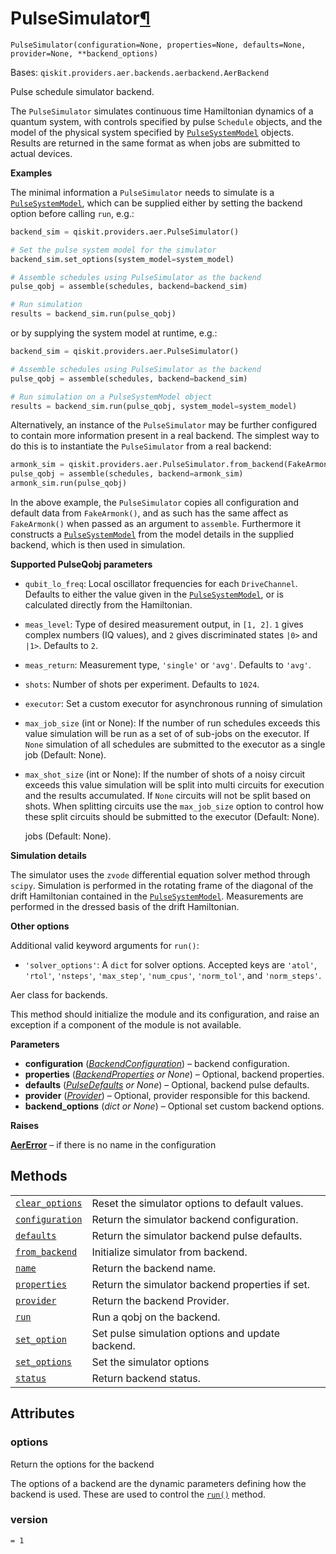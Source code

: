# PulseSimulator[¶](#pulsesimulator "Permalink to this headline")

<span id="undefined" />

`PulseSimulator(configuration=None, properties=None, defaults=None, provider=None, **backend_options)`

Bases: `qiskit.providers.aer.backends.aerbackend.AerBackend`

Pulse schedule simulator backend.

The `PulseSimulator` simulates continuous time Hamiltonian dynamics of a quantum system, with controls specified by pulse `Schedule` objects, and the model of the physical system specified by [`PulseSystemModel`](qiskit.providers.aer.pulse.PulseSystemModel#qiskit.providers.aer.pulse.PulseSystemModel "qiskit.providers.aer.pulse.PulseSystemModel") objects. Results are returned in the same format as when jobs are submitted to actual devices.

**Examples**

The minimal information a `PulseSimulator` needs to simulate is a [`PulseSystemModel`](qiskit.providers.aer.pulse.PulseSystemModel#qiskit.providers.aer.pulse.PulseSystemModel "qiskit.providers.aer.pulse.PulseSystemModel"), which can be supplied either by setting the backend option before calling `run`, e.g.:

```python
backend_sim = qiskit.providers.aer.PulseSimulator()

# Set the pulse system model for the simulator
backend_sim.set_options(system_model=system_model)

# Assemble schedules using PulseSimulator as the backend
pulse_qobj = assemble(schedules, backend=backend_sim)

# Run simulation
results = backend_sim.run(pulse_qobj)
```

or by supplying the system model at runtime, e.g.:

```python
backend_sim = qiskit.providers.aer.PulseSimulator()

# Assemble schedules using PulseSimulator as the backend
pulse_qobj = assemble(schedules, backend=backend_sim)

# Run simulation on a PulseSystemModel object
results = backend_sim.run(pulse_qobj, system_model=system_model)
```

Alternatively, an instance of the `PulseSimulator` may be further configured to contain more information present in a real backend. The simplest way to do this is to instantiate the `PulseSimulator` from a real backend:

```python
armonk_sim = qiskit.providers.aer.PulseSimulator.from_backend(FakeArmonk())
pulse_qobj = assemble(schedules, backend=armonk_sim)
armonk_sim.run(pulse_qobj)
```

In the above example, the `PulseSimulator` copies all configuration and default data from `FakeArmonk()`, and as such has the same affect as `FakeArmonk()` when passed as an argument to `assemble`. Furthermore it constructs a [`PulseSystemModel`](qiskit.providers.aer.pulse.PulseSystemModel#qiskit.providers.aer.pulse.PulseSystemModel "qiskit.providers.aer.pulse.PulseSystemModel") from the model details in the supplied backend, which is then used in simulation.

**Supported PulseQobj parameters**

*   `qubit_lo_freq`: Local oscillator frequencies for each `DriveChannel`. Defaults to either the value given in the [`PulseSystemModel`](qiskit.providers.aer.pulse.PulseSystemModel#qiskit.providers.aer.pulse.PulseSystemModel "qiskit.providers.aer.pulse.PulseSystemModel"), or is calculated directly from the Hamiltonian.

*   `meas_level`: Type of desired measurement output, in `[1, 2]`. `1` gives complex numbers (IQ values), and `2` gives discriminated states `|0>` and `|1>`. Defaults to `2`.

*   `meas_return`: Measurement type, `'single'` or `'avg'`. Defaults to `'avg'`.

*   `shots`: Number of shots per experiment. Defaults to `1024`.

*   `executor`: Set a custom executor for asynchronous running of simulation

*   `max_job_size` (int or None): If the number of run schedules exceeds this value simulation will be run as a set of of sub-jobs on the executor. If `None` simulation of all schedules are submitted to the executor as a single job (Default: None).

*   `max_shot_size` (int or None): If the number of shots of a noisy circuit exceeds this value simulation will be split into multi circuits for execution and the results accumulated. If `None` circuits will not be split based on shots. When splitting circuits use the `max_job_size` option to control how these split circuits should be submitted to the executor (Default: None).

    jobs (Default: None).

**Simulation details**

The simulator uses the `zvode` differential equation solver method through `scipy`. Simulation is performed in the rotating frame of the diagonal of the drift Hamiltonian contained in the [`PulseSystemModel`](qiskit.providers.aer.pulse.PulseSystemModel#qiskit.providers.aer.pulse.PulseSystemModel "qiskit.providers.aer.pulse.PulseSystemModel"). Measurements are performed in the dressed basis of the drift Hamiltonian.

**Other options**

Additional valid keyword arguments for `run()`:

*   `'solver_options'`: A `dict` for solver options. Accepted keys are `'atol'`, `'rtol'`, `'nsteps'`, `'max_step'`, `'num_cpus'`, `'norm_tol'`, and `'norm_steps'`.

Aer class for backends.

This method should initialize the module and its configuration, and raise an exception if a component of the module is not available.

**Parameters**

*   **configuration** ([*BackendConfiguration*](qiskit.providers.models.BackendConfiguration#qiskit.providers.models.BackendConfiguration "qiskit.providers.models.BackendConfiguration")) – backend configuration.
*   **properties** ([*BackendProperties*](qiskit.providers.models.BackendProperties#qiskit.providers.models.BackendProperties "qiskit.providers.models.BackendProperties") *or None*) – Optional, backend properties.
*   **defaults** ([*PulseDefaults*](qiskit.providers.models.PulseDefaults#qiskit.providers.models.PulseDefaults "qiskit.providers.models.PulseDefaults") *or None*) – Optional, backend pulse defaults.
*   **provider** ([*Provider*](qiskit.providers.Provider#qiskit.providers.Provider "qiskit.providers.Provider")) – Optional, provider responsible for this backend.
*   **backend\_options** (*dict or None*) – Optional set custom backend options.

**Raises**

[**AerError**](qiskit.providers.aer.AerError#qiskit.providers.aer.AerError "qiskit.providers.aer.AerError") – if there is no name in the configuration

## Methods

|                                                                                                                                                                            |                                                  |
| -------------------------------------------------------------------------------------------------------------------------------------------------------------------------- | ------------------------------------------------ |
| [`clear_options`](qiskit.providers.aer.PulseSimulator.clear_options#qiskit.providers.aer.PulseSimulator.clear_options "qiskit.providers.aer.PulseSimulator.clear_options") | Reset the simulator options to default values.   |
| [`configuration`](qiskit.providers.aer.PulseSimulator.configuration#qiskit.providers.aer.PulseSimulator.configuration "qiskit.providers.aer.PulseSimulator.configuration") | Return the simulator backend configuration.      |
| [`defaults`](qiskit.providers.aer.PulseSimulator.defaults#qiskit.providers.aer.PulseSimulator.defaults "qiskit.providers.aer.PulseSimulator.defaults")                     | Return the simulator backend pulse defaults.     |
| [`from_backend`](qiskit.providers.aer.PulseSimulator.from_backend#qiskit.providers.aer.PulseSimulator.from_backend "qiskit.providers.aer.PulseSimulator.from_backend")     | Initialize simulator from backend.               |
| [`name`](qiskit.providers.aer.PulseSimulator.name#qiskit.providers.aer.PulseSimulator.name "qiskit.providers.aer.PulseSimulator.name")                                     | Return the backend name.                         |
| [`properties`](qiskit.providers.aer.PulseSimulator.properties#qiskit.providers.aer.PulseSimulator.properties "qiskit.providers.aer.PulseSimulator.properties")             | Return the simulator backend properties if set.  |
| [`provider`](qiskit.providers.aer.PulseSimulator.provider#qiskit.providers.aer.PulseSimulator.provider "qiskit.providers.aer.PulseSimulator.provider")                     | Return the backend Provider.                     |
| [`run`](qiskit.providers.aer.PulseSimulator.run#qiskit.providers.aer.PulseSimulator.run "qiskit.providers.aer.PulseSimulator.run")                                         | Run a qobj on the backend.                       |
| [`set_option`](qiskit.providers.aer.PulseSimulator.set_option#qiskit.providers.aer.PulseSimulator.set_option "qiskit.providers.aer.PulseSimulator.set_option")             | Set pulse simulation options and update backend. |
| [`set_options`](qiskit.providers.aer.PulseSimulator.set_options#qiskit.providers.aer.PulseSimulator.set_options "qiskit.providers.aer.PulseSimulator.set_options")         | Set the simulator options                        |
| [`status`](qiskit.providers.aer.PulseSimulator.status#qiskit.providers.aer.PulseSimulator.status "qiskit.providers.aer.PulseSimulator.status")                             | Return backend status.                           |

## Attributes

<span id="undefined" />

### options

Return the options for the backend

The options of a backend are the dynamic parameters defining how the backend is used. These are used to control the [`run()`](qiskit.providers.aer.PulseSimulator.run#qiskit.providers.aer.PulseSimulator.run "qiskit.providers.aer.PulseSimulator.run") method.

<span id="undefined" />

### version

`= 1`
